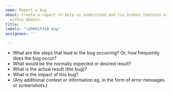 ```yaml
---
name: Report a bug
about: Create a report to help us understand and fix broken features or functionality
  within Adonis.
title: ''
labels: "\U0001F41B bug"
assignees: ''

---
```


- What are the steps that lead to the bug occurring? Or, how frequently does the bug occur?
- What would be the normally expected or desired result?
- What is the actual result (the bug)?
- What is the impact of this bug?
- (Any additional context or information eg. in the form of error messages or screenshots.)

